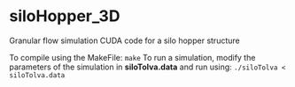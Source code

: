 # siloHopper_3D
Granular flow simulation CUDA code for a silo hopper structure

To compile using the MakeFile: `make`
To run a simulation, modify the parameters of the simulation in **siloTolva.data** and run using: `./siloTolva < siloTolva.data`
